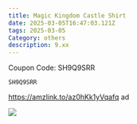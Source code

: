 ```yaml
---
title: Magic Kingdom Castle Shirt
date: 2025-03-05T16:47:03.121Z
tags: 2025-03-05
Category: others
description: 9.xx
---
```

C﻿oupon Code:  SH9Q9SRR

<pre class="language-javascript"><code
class="language-javascript">SH9Q9SRR</code></pre> 

https://amzlink.to/az0hKk1yVqafq  ad <!--StartFragment-->

![](https://m.media-amazon.com/images/I/71DN0vCFK7L._AC_SX679_.jpg)

<!--EndFragment-->